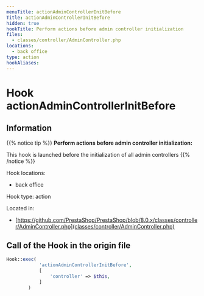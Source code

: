 ```yaml
---
menuTitle: actionAdminControllerInitBefore
Title: actionAdminControllerInitBefore
hidden: true
hookTitle: Perform actions before admin controller initialization
files:
  - classes/controller/AdminController.php
locations:
  - back office
type: action
hookAliases:
---
```


# Hook actionAdminControllerInitBefore

## Information

{{% notice tip %}}
**Perform actions before admin controller initialization:** 

This hook is launched before the initialization of all admin controllers
{{% /notice %}}

Hook locations: 
  - back office

Hook type: action

Located in: 
  - [https://github.com/PrestaShop/PrestaShop/blob/8.0.x/classes/controller/AdminController.php](classes/controller/AdminController.php)

## Call of the Hook in the origin file

```php
Hook::exec(
            'actionAdminControllerInitBefore',
            [
                'controller' => $this,
            ]
        )
```
